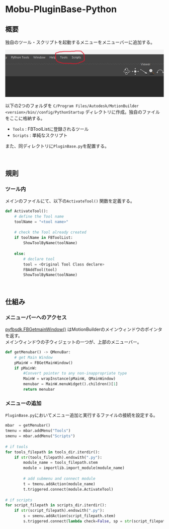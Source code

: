 # Mobu-PluginBase-Python
## 概要
独自のツール・スクリプトを起動するメニューをメニューバーに追加する。

  ![alt text](image-1.png)

以下の2つのフォルダを `C/Program Files/Autodesk/MotionBuilder <version>/bin//config/PythonStartup` ディレクトリに作成。独自のファイルをここに格納する。

- `Tools`   : FBToolListに登録されるツール
- `Scripts` : 単純なスクリプト

また、同ディレクトリに`PluginBase.py`を配置する。


<br>

## 規則
### ツール内
メインのファイルにて、以下の`ActivateTool()` 関数を定義する。

```python
def ActivateTool():
    # define the Tool name 
    toolName = "<tool name>"

    # check the Tool already created
    if toolName in FBToolList:
        ShowToolByName(toolName)

    else:
        # declare tool
        tool = <Original Tool Class declare>
        FBAddTool(tool)
        ShowToolByName(toolName)
```


<br>

## 仕組み
### メニューバーへのアクセス
[pyfbsdk.FBGetmainWindow()](https://help.autodesk.com/cloudhelp/2025/ENU/MOBU-PYTHON-API-REF/namespacepyfbsdk.html#a168c7b3df16bd9358f8326cd57167134) はMotionBuilderのメインウィンドウのポインタを返す。<br>
メインウィンドウの子ウィジェットの一つが、上部のメニューバー。


```python
def getMenubar() -> QMenuBar:
    # get Main Window
    pMainW = FBGetMainWindow()
    if pMainW:
        #Convert pointer to any non-inappropriate type
        MainW = wrapInstance(pMainW, QMainWindow)
        menubar = MainW.menuWidget().children()[1]
        return menubar
```


### メニューの追加
`PluginBase.py`においてメニュー追加と実行するファイルの接続を設定する。

```python
mbar  = getMenubar()
tmenu = mbar.addMenu("Tools")
smenu = mbar.addMenu("Scripts")

# if tools
for tools_filepath in tools_dir.iterdir():
    if str(tools_filepath).endswith(".py"):
        module_name = tools_filepath.stem
        module = importlib.import_module(module_name)
        
        # add submenu and connect module
        t = tmenu.addAction(module_name)
        t.triggered.connect(module.ActivateTool)

# if scripts
for script_filepath in scripts_dir.iterdir():
    if str(script_filepath).endswith(".py"):
        s = smenu.addAction(script_filepath.stem)
        s.triggered.connect(lambda check=False, sp = str(script_filepath) : FBApplication().ExecuteScript(sp))

```
